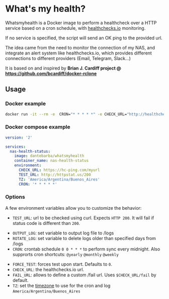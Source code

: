 # What's my health?

Whatsmyhealth is a Docker image to perform a healthcheck over a HTTP service based on a cron schedule, with [healthchecks.io](https://healthchecks.io) monitoring.

If no service is specified, the script will send an OK ping to the provided url. 

The idea came from the need to monitor the connection of my NAS, and integrate an alert system like healthchecks.io, which provides different connections to different providers (Email, Telegram, Slack...)

It is based on and inspired by **Brian J. Cardiff project @ https://github.com/bcardiff/docker-rclone**

## Usage

### Docker example

```bash
docker run -it --rm -e  CRON="* * * * *" -e CHECK_URL="http://healthchecks.io/myurl" -e TZ="America/Argentina/Buenos_Aires" -e TEST_URL="https://httpstat.us/200" dantebarba/whatsmyhealth:latest
```

### Docker compose example

```yml
version: '2'

services:
  nas-health-status:
    image: dantebarba/whatsmyhealth
    container_name: nas-health-status
    environment:
      CHECK_URL: https://hc-ping.com/myurl
      TEST_URL: http://httpstat.us/200
      TZ: 'America/Argentina/Buenos_Aires'
      CRON: '* * * * *'
```

### Options

A few environment variables allow you to customize the behavior:

- `TEST_URL`: url to be checked using curl. Expects `HTTP 200`. It will fail if status code is different than `200`.
* `OUTPUT_LOG`: set variable to output log file to /logs
* `ROTATE_LOG`: set variable to delete logs older than specified days from /logs
* `CRON`: crontab schedule `0 0 * * *` to perform sync every midnight. Also supprorts cron shortcuts: `@yearly` `@monthly` `@weekly` 
- `FORCE_TEST`: forces test upon start. Defaults to `0`.
- `CHECK_URL`: the healthchecks.io url.
- `FAIL_URL`: allows to define a custom /fail url. Uses `$CHECK_URL/fail` by default.
- `TZ`: set the [timezone](https://en.wikipedia.org/wiki/List_of_tz_database_time_zones) to use for the cron and log `America/Argentina/Buenos_Aires`






